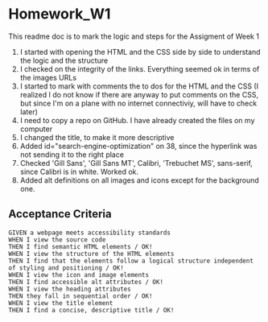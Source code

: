 # Homework_W1
This readme doc is to mark the logic and steps for the Assigment of Week 1
1. I started with opening the HTML and the CSS side by side to understand the logic and the structure
2. I checked on the integrity of the links. Everything seemed ok in terms of the images URLs
3. I started to mark with comments the to dos for the HTML and the CSS (I realized I do not know if there are anyway to put comments on the CSS, but since I'm on a plane with no internet connectiviy, will have to check later)
4. I need to copy a repo on GitHub. I have already created the files on my computer
5. I changed the title, to make it more descriptive
6. Added id="search-engine-optimization" on 38, since the hyperlink was not sending it to the right place
7. Checked 'Gill Sans', 'Gill Sans MT', Calibri, 'Trebuchet MS', sans-serif, since Calibri is in white. Worked ok.
8. Added alt definitions on all images and icons except for the background one.


## Acceptance Criteria

```
GIVEN a webpage meets accessibility standards
WHEN I view the source code
THEN I find semantic HTML elements / OK!
WHEN I view the structure of the HTML elements
THEN I find that the elements follow a logical structure independent of styling and positioning / OK!
WHEN I view the icon and image elements
THEN I find accessible alt attributes / OK!
WHEN I view the heading attributes
THEN they fall in sequential order / OK!
WHEN I view the title element
THEN I find a concise, descriptive title / OK!
```
